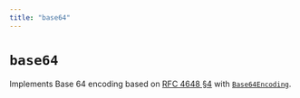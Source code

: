 ```yaml
---
title: "base64"
---
```


# `base64`

Implements Base 64 encoding based on [RFC 4648 §4](https://datatracker.ietf.org/doc/html/rfc4648#section-4) with [`Base64Encoding`](/encoding/Base64Encoding).
